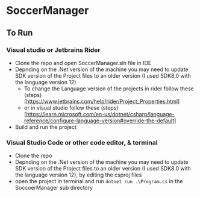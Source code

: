 # SoccerManager

## To Run
### Visual studio or Jetbrains Rider
* Clone the repo and open SoccerManager.sln file in IDE
* Depnding on the .Net version of the machine you may need to update SDK version of the Project files to an older version (I used SDK8.0 with the language version 12)
  * To change the Language version of the projects in rider follow these (steps)[https://www.jetbrains.com/help/rider/Project_Properties.html]
  * or in visual studio follow these (steps)[https://learn.microsoft.com/en-us/dotnet/csharp/language-reference/configure-language-version#override-the-default]
* Build and run the project
### Visual Studio Code or other code editor, & terminal
* Clone the repo
* Depnding on the .Net version of the machine you may need to update SDK version of the Project files to an older version (I used SDK8.0 with the language version 12), by editing the csproj files
* open the project in terminal and run `dotnet run .\Program.cs` in the SoccoerManager sub directory
